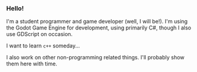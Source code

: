 ### Hello! 

I'm a student programmer and game developer (well, I will be!). I'm using the Godot Game Engine for development, using primarily C#, though I also use GDScript on occasion.

I want to learn `c++` someday... 

I also work on other non-programming related things. I'll probably show them here with time.

<!--
**9thAzure/9thAzure** is a ✨ _special_ ✨ repository because its `README.md` (this file) appears on your GitHub profile.

Here are some ideas to get you started:

- 🔭 I’m currently working on ...
- 🌱 I’m currently learning ...
- 👯 I’m looking to collaborate on ...
- 🤔 I’m looking for help with ...
- 💬 Ask me about ...
- 📫 How to reach me: ...
- 😄 Pronouns: ...
- ⚡ Fun fact: ...
-->
